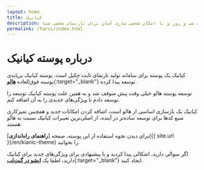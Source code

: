 ```yaml
---
layout: home
title: کیانیک
description: پوسته جکیل چندزبانه، با دو حالت شب و روز و با امکان شخصی سازی آسان برای تارنمای شخصی شما
permalink: /farsi/index.html
---
```


# درباره پوسته کیانیک
کیانیک یک پوسته برای سامانه تولید تارنمای ثابت جِکیل است.
پوسته کیانیک برپایه‌ی پوسته فوق‌العاده [**هالو**](https://taylantatli.github.io/Halve){:target="_blank"} توسعه پیدا کرده.

توسعه پوسته هالو خیلی وقت پیش متوقف شد و به همین علت پوسته کیانیک توسعه را توسعه دادم تا ویژگی‌های جدیدی را به آن اضافه کنم.

کیانیک یک بازسازی اساسی از هالو است، اضافه کردن امکانات جدید و همچنین تمیزکاری منبع کد‌ها برای توسعه ساده‌تر در آینده، از اصلی‌ترین تغییرات کیانیک نسبت به هالو هستند.

برای دیدن نحوه استفاده از این پوسته، صفحه [**راهنمای راه‌اندازی**]({{ site.url }}/en/kianic-theme) را بخوانید.

اگر سوالی دارید، اشکالی پیدا کردید و یا پیشنهادی برای ویژگی‌های جدید برای کیانیک دارید، لطفا یک [**ایشو در گیت‌لب**](https://gitlab.com/Azadeh-Afzar/Web-Development/Kianic-Jekyll-Theme/issues/new){:target="_blank"} ایجاد کنید. 
